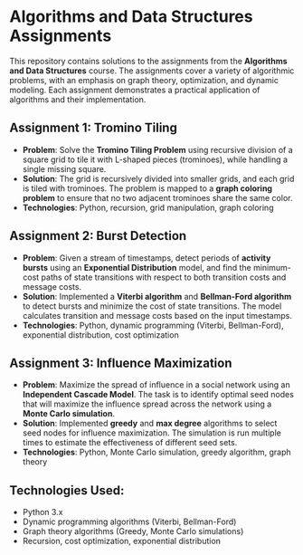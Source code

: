 # Algorithms and Data Structures Assignments

This repository contains solutions to the assignments from the **Algorithms and Data Structures** course. The assignments cover a variety of algorithmic problems, with an emphasis on graph theory, optimization, and dynamic modeling. Each assignment demonstrates a practical application of algorithms and their implementation.

## Assignment 1: Tromino Tiling
- **Problem**: Solve the **Tromino Tiling Problem** using recursive division of a square grid to tile it with L-shaped pieces (trominoes), while handling a single missing square.
- **Solution**: The grid is recursively divided into smaller grids, and each grid is tiled with trominoes. The problem is mapped to a **graph coloring problem** to ensure that no two adjacent trominoes share the same color.
- **Technologies**: Python, recursion, grid manipulation, graph coloring

## Assignment 2: Burst Detection
- **Problem**: Given a stream of timestamps, detect periods of **activity bursts** using an **Exponential Distribution** model, and find the minimum-cost paths of state transitions with respect to both transition costs and message costs.
- **Solution**: Implemented a **Viterbi algorithm** and **Bellman-Ford algorithm** to detect bursts and minimize the cost of state transitions. The model calculates transition and message costs based on the input timestamps.
- **Technologies**: Python, dynamic programming (Viterbi, Bellman-Ford), exponential distribution, cost optimization

## Assignment 3: Influence Maximization
- **Problem**: Maximize the spread of influence in a social network using an **Independent Cascade Model**. The task is to identify optimal seed nodes that will maximize the influence spread across the network using a **Monte Carlo simulation**.
- **Solution**: Implemented **greedy** and **max degree** algorithms to select seed nodes for influence maximization. The simulation is run multiple times to estimate the effectiveness of different seed sets.
- **Technologies**: Python, Monte Carlo simulation, greedy algorithm, graph theory

## Technologies Used:
- Python 3.x
- Dynamic programming algorithms (Viterbi, Bellman-Ford)
- Graph theory algorithms (Greedy, Monte Carlo simulations)
- Recursion, cost optimization, exponential distribution
